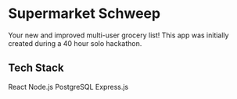 # Supermarket Schweep

Your new and improved multi-user grocery list!
This app was initially created during a 40 hour solo hackathon.

## Tech Stack

React
Node.js
PostgreSQL
Express.js
